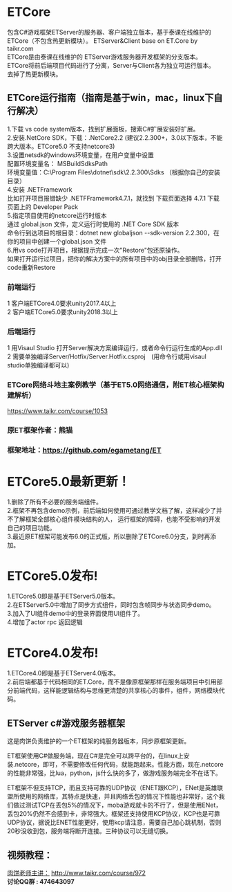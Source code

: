 # ETCore
包含C#游戏框架ETServer的服务器、客户端独立版本，基于泰课在线维护的ETCore（不包含热更新模块）。 
ETServer&Client base on ET.Core by taikr.com   
ETCore是由泰课在线维护的 ETServer游戏服务器开发框架的分支版本。     
ETCore将前后端项目代码进行了分离，Server与Client各为独立可运行版本。    
去掉了热更新模块。  

## ETCore运行指南（指南是基于win，mac，linux下自行解决）
1.下载 vs code system版本，找到扩展面板，搜索C#扩展安装好扩展。  
2.安装.NetCore SDK，下载：.NetCore2.2  (建议2.2.300+，3.0以下版本，不能跨大版本。ETCore5.0 不支持netcore3)  
3.设置netsdk的windows环境变量，在用户变量中设置  
配置环境变量名： MSBuildSdksPath  
环境变量值：C:\Program Files\dotnet\sdk\2.2.300\Sdks （根据你自己的安装目录）  
4.安装 .NETFramework  
比如打开项目报错缺少 .NETFFramework4.7.1，就找到 下载页面选择 4.7.1  下载页面上的 Developer Pack  
5.指定项目使用的netcore运行时版本  
通过 global.json 文件，定义运行时使用的 .NET Core SDK 版本  
命令行到达项目的根目录：dotnet new globaljson --sdk-version 2.2.300，在你的项目中创建一个global.json 文件  
6.用vs code打开项目，根据提示完成一次"Restore"包还原操作。  
如果打开运行过项目，把你的解决方案中的所有项目中的obj目录全部删除，打开code重新Restore

### 前端运行  
1 客户端ETCore4.0要求unity2017.4以上  
2 客户端ETCore5.0要求unity2018.3以上  
### 后端运行  
1 用Visaul Studio 打开Server解决方案编译运行，或者命令行运行生成的App.dll  
2 需要单独编译Server/Hotfix/Server.Hotfix.csproj　(用命令行或用visaul studio单独编译都可以)  

### ETCore网络斗地主案例教学（基于ET5.0网络通信，附ET核心框架构建解析）
https://www.taikr.com/course/1053

### 原ET框架作者：熊猫
### 框架地址：https://github.com/egametang/ET

# ETCore5.0最新更新！
1.删除了所有不必要的服务端组件。  
2.框架不再包含demo示例，前后端如何使用可通过教学文档了解，这样减少了并不了解框架全部核心组件模块结构的人，
运行框架的障碍，也能不受影响的开发自己的项目功能。  
3.最近原ET框架可能发布6.0的正式版，所以删除了ETCore6.0分支，到时再添加。

# ETCore5.0发布!  
1.ETCore5.0即是基于ETServer5.0版本。   
2.在ETServer5.0中增加了同步方式组件，同时包含帧同步与状态同步demo。   
3.加入了UI组件demo中的登录界面使用UI组件了。   
4.增加了actor rpc 返回逻辑

# ETCore4.0发布!  
1.ETCore4.0即是基于ETServer4.0版本。   
2.前后端都基于代码相同的ET.Core，而不是像原框架那样在服务端项目中引用部分前端代码，这样能逻辑结构与思维更清楚的共享核心的事件，组件，网络模块代码。  

## ETServer c#游戏服务器框架
这是肉饼负责维护的一个ET框架的纯服务器版本，同步原框架更新。  

ET框架使用C#做服务端，现在C#是完全可以跨平台的，在linux上安装.netcore，即可，不需要修改任何代码，就能跑起来。性能方面，现在.netcore的性能非常强，比lua，python，js什么快的多了，做游戏服务端完全不在话下。

ET框架不但支持TCP，而且支持可靠的UDP协议（ENET跟KCP），ENet是英雄联盟所使用的网络库，其特点是快速，并且网络丢包的情况下性能也非常好，这个我们做过测试TCP在丢包5%的情况下，moba游戏就卡的不行了，但是使用ENet，丢包20%仍然不会感到卡，非常强大。框架还支持使用KCP协议，KCP也是可靠UDP协议，据说比ENET性能更好，使用kcp请注意，需要自己加心跳机制，否则20秒没收到包，服务端将断开连接。三种协议可以无缝切换。

## 视频教程：  
[肉饼老师主讲：](http://www.taikr.com/course/972) http://www.taikr.com/course/972  
__讨论QQ群 : 474643097__

